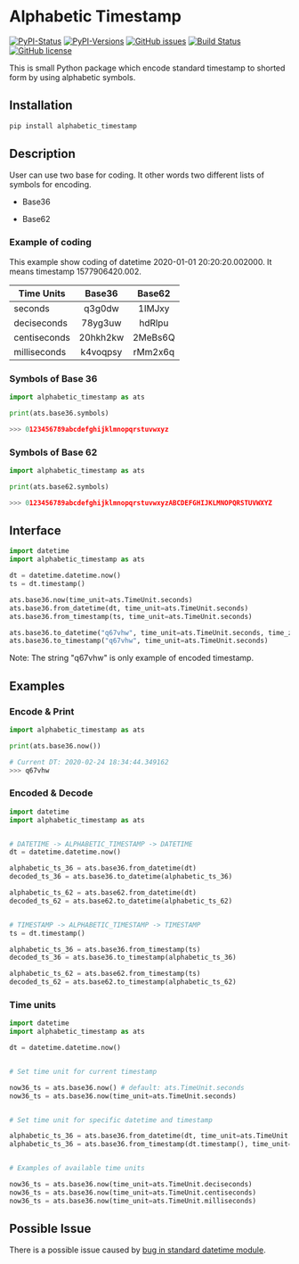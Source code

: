 # Alphabetic Timestamp

[![PyPI-Status](https://img.shields.io/pypi/v/alphabetic-timestamp.svg)](https://pypi.org/project/alphabetic-timestamp/)
[![PyPI-Versions](https://img.shields.io/pypi/pyversions/alphabetic-timestamp.svg)](https://pypi.org/project/alphabetic-timestamp/)
[![GitHub issues](https://img.shields.io/github/issues/ShadowCodeCz/alphabetic_timestamp)](https://github.com/ShadowCodeCz/alphabetic_timestamp/issues)
[![Build Status](https://travis-ci.com/ShadowCodeCz/alphabetic_timestamp.svg?branch=master)](https://travis-ci.com/ShadowCodeCz/alphabetic_timestamp)
[![GitHub license](https://img.shields.io/github/license/ShadowCodeCz/alphabetic_timestamp)](https://github.com/ShadowCodeCz/alphabetic_timestamp/blob/master/LICENSE)

This is small Python package which encode standard timestamp to shorted form by using alphabetic symbols. 

## Installation 

```python
pip install alphabetic_timestamp 
``` 

## Description

User can use two base for coding. It other words two different lists of symbols for encoding.
 * Base36
 
 * Base62

### Example of coding 
This example show coding of datetime 2020-01-01 20:20:20.002000. It means timestamp 1577906420.002.


| Time Units     | Base36       | Base62   |
| -------------- |:------------:|:--------:|
| seconds        |  q3g0dw      | 1IMJxy   |
| deciseconds    |  78yg3uw     | hdRlpu   |
| centiseconds   |  20hkh2kw    | 2MeBs6Q  |
| milliseconds   |  k4voqpsy    | rMm2x6q  |


 ### Symbols of Base 36
```python
import alphabetic_timestamp as ats

print(ats.base36.symbols)

>>> 0123456789abcdefghijklmnopqrstuvwxyz
``` 
 
### Symbols of Base 62
```python
import alphabetic_timestamp as ats

print(ats.base62.symbols)

>>> 0123456789abcdefghijklmnopqrstuvwxyzABCDEFGHIJKLMNOPQRSTUVWXYZ
``` 

## Interface
```python
import datetime
import alphabetic_timestamp as ats

dt = datetime.datetime.now()
ts = dt.timestamp()

ats.base36.now(time_unit=ats.TimeUnit.seconds)
ats.base36.from_datetime(dt, time_unit=ats.TimeUnit.seconds)
ats.base36.from_timestamp(ts, time_unit=ats.TimeUnit.seconds)

ats.base36.to_datetime("q67vhw", time_unit=ats.TimeUnit.seconds, time_zone=None)
ats.base36.to_timestamp("q67vhw", time_unit=ats.TimeUnit.seconds)
``` 

Note: The string "q67vhw" is only example of encoded timestamp.

## Examples

### Encode & Print
```python
import alphabetic_timestamp as ats

print(ats.base36.now())

# Current DT: 2020-02-24 18:34:44.349162
>>> q67vhw
``` 

### Encoded & Decode
```python
import datetime
import alphabetic_timestamp as ats


# DATETIME -> ALPHABETIC_TIMESTAMP -> DATETIME
dt = datetime.datetime.now()

alphabetic_ts_36 = ats.base36.from_datetime(dt)
decoded_ts_36 = ats.base36.to_datetime(alphabetic_ts_36)

alphabetic_ts_62 = ats.base62.from_datetime(dt)
decoded_ts_62 = ats.base62.to_datetime(alphabetic_ts_62) 


# TIMESTAMP -> ALPHABETIC_TIMESTAMP -> TIMESTAMP 
ts = dt.timestamp()

alphabetic_ts_36 = ats.base36.from_timestamp(ts)
decoded_ts_36 = ats.base36.to_timestamp(alphabetic_ts_36)

alphabetic_ts_62 = ats.base62.from_timestamp(ts)
decoded_ts_62 = ats.base62.to_timestamp(alphabetic_ts_62)
``` 

### Time units
```python
import datetime
import alphabetic_timestamp as ats

dt = datetime.datetime.now()


# Set time unit for current timestamp

now36_ts = ats.base36.now() # default: ats.TimeUnit.seconds
now36_ts = ats.base36.now(time_unit=ats.TimeUnit.seconds)


# Set time unit for specific datetime and timestamp

alphabetic_ts_36 = ats.base36.from_datetime(dt, time_unit=ats.TimeUnit.seconds)
alphabetic_ts_36 = ats.base36.from_timestamp(dt.timestamp(), time_unit=ats.TimeUnit.seconds)


# Examples of available time units

now36_ts = ats.base36.now(time_unit=ats.TimeUnit.deciseconds)
now36_ts = ats.base36.now(time_unit=ats.TimeUnit.centiseconds)
now36_ts = ats.base36.now(time_unit=ats.TimeUnit.milliseconds)
``` 

## Possible Issue
There is a possible issue caused by [bug in standard datetime module](https://bugs.python.org/issue37527).

  
  
